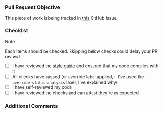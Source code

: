### Pull Request Objective

This piece of work is being tracked in [this](https://github.com/ministryofjustice/data-platform/issues/<your_issue_number_here>) GitHub Issue.

<!-- Please describe the purpose of this pull request. Detail the problem it addresses or the functionality it adds. Highlight how this contributes to the project goals, improves performance, or solves a specific issue. -->

### Checklist

> [!NOTE]
> Each items should be checked. Skipping below checks could delay your PR review!

- [ ] I have reviewed the [style guide](https://technical-documentation.data-platform.service.justice.gov.uk/documentation/platform/infrastructure/terraform.html#terraform) and ensured that my code complies with it
- [ ] All checks have passed (or override label applied, if I've used the `override-static-analysis` label, I've explained why)
- [ ] I have self-reviewed my code
- [ ] I have reviewed the checks and can attest they're as expected

### Additional Comments

<!-- Additional Comments Here --> 

